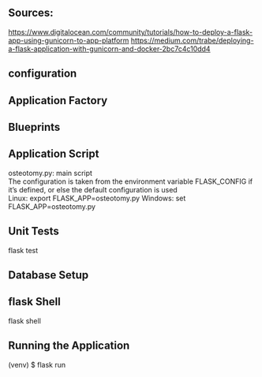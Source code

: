 Sources:
--------  
https://www.digitalocean.com/community/tutorials/how-to-deploy-a-flask-app-using-gunicorn-to-app-platform
https://medium.com/trabe/deploying-a-flask-application-with-gunicorn-and-docker-2bc7c4c10dd4


configuration  
-------------

[comment]: <> (config.py: application configuration  )

Application Factory
-------------------

[comment]: <> (app/__init__.py: application package constructor  )

Blueprints
----------

[comment]: <> (app/main/__init__.py: main blueprint creation  )

[comment]: <> (app/main/views.py: routes of the application)

[comment]: <> (app/main/errors.py: error handlers  )

[comment]: <> (**the modules are imported at the bottom of the app/main/__init__.py script to avoid errors due to circular dependencies**  )

[comment]: <> (The blueprint is registered with the application inside the create_app&#40;&#41; factory function  )

[comment]: <> (app/__init__.py: main blueprint registration  )

[comment]: <> (app/main/errors.py: error handlers in main blueprint)

[comment]: <> (the form objects are also stored inside the blueprint in the app/main/forms.py module.  )

Application Script
------------------
osteotomy.py: main script  
The configuration is taken from the environment variable FLASK_CONFIG if it’s defined, or else the default configuration is used  
Linux:
export FLASK_APP=osteotomy.py
Windows:
set FLASK_APP=osteotomy.py

Unit Tests
----------

[comment]: <> (tests/test_basics.py: unit tests  )

flask test


Database Setup
--------------

[comment]: <> (&#40;venv&#41; $ flask db upgrade  )


flask Shell
-----------
flask shell

Running the Application
-----------------------
(venv) $ flask run  
